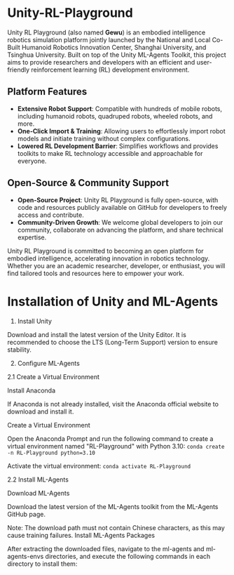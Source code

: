 # Unity-RL-Playground
Unity RL Playground (also named **Gewu**) is an embodied intelligence robotics simulation platform jointly launched by the National and Local Co-Built Humanoid Robotics Innovation Center, Shanghai University, and Tsinghua University. Built on top of the Unity ML-Agents Toolkit, this project aims to provide researchers and developers with an efficient and user-friendly reinforcement learning (RL) development environment.

## Platform Features‌

- **Extensive Robot Support‌**: Compatible with hundreds of mobile robots, including humanoid robots, quadruped robots, wheeled robots, and more.
- **One-Click Import & Training‌**: Allowing users to effortlessly import robot models and initiate training without complex configurations.
- **Lowered RL Development Barrier‌**: Simplifies workflows and provides toolkits to make RL technology accessible and approachable for everyone.

## Open-Source & Community Support‌

- **Open-Source Project‌**: Unity RL Playground is fully open-source, with code and resources publicly available on GitHub for developers to freely access and contribute.
- **Community-Driven Growth‌**: We welcome global developers to join our community, collaborate on advancing the platform, and share technical expertise.

Unity RL Playground is committed to becoming an open platform for embodied intelligence, accelerating innovation in robotics technology. Whether you are an academic researcher, developer, or enthusiast, you will find tailored tools and resources here to empower your work.

# Installation of Unity and ML-Agents
1. Install Unity

Download and install the latest version of the Unity Editor. It is recommended to choose the LTS (Long-Term Support) version to ensure stability.

2. Configure ML-Agents

2.1 Create a Virtual Environment

Install Anaconda

If Anaconda is not already installed, visit the Anaconda official website to download and install it.

Create a Virtual Environment

Open the Anaconda Prompt and run the following command to create a virtual environment named "RL-Playground" with Python 3.10: `conda create -n RL-Playground python=3.10`

Activate the virtual environment: `conda activate RL-Playground`

2.2 Install ML-Agents

Download ML-Agents

Download the latest version of the ML-Agents toolkit from the ML-Agents GitHub page.

Note: The download path must not contain Chinese characters, as this may cause training failures.
Install ML-Agents Packages

After extracting the downloaded files, navigate to the ml-agents and ml-agents-envs directories, and execute the following commands in each directory to install them:
